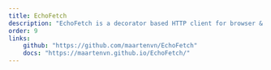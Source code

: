 ```yaml
---
title: EchoFetch
description: "EchoFetch is a decorator based HTTP client for browser & Node.JS based on Axios. It has been inspired by the Java library RetroFit. EchoFetch will obtain the data from an API using a decorator based system."
order: 9
links:
    github: "https://github.com/maartenvn/EchoFetch"
    docs: "https://maartenvn.github.io/EchoFetch/"
---
```


